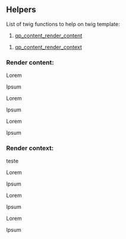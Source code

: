 Helpers
-------



List of twig functions to help on twig template:



1.  [qp_content_render_content][1]

[1]: <#content-render>

1.  [qp_content_render_context][2]

[2]: <#context-render>



### <a id="content-render"></a>Render content:

Lorem

Ipsum  


Lorem

Ipsum  


Lorem

Ipsum



### <a id="context-render"></a>Render context:

teste

Lorem

Ipsum

Lorem

Ipsum

Lorem

Ipsum
